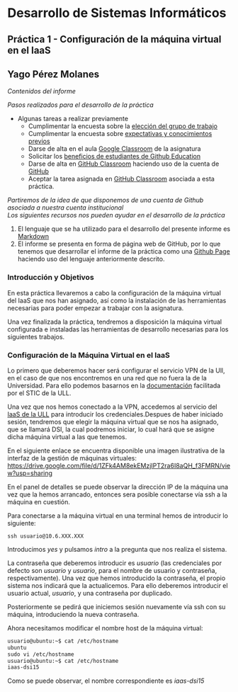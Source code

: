 # Desarrollo de Sistemas Informáticos
## Práctica 1 - Configuración de la máquina virtual en el IaaS
## Yago Pérez Molanes
*Contenidos del informe*  

*Pasos realizados para el desarrollo de la práctica*
* Algunas tareas a realizar previamente
	* Cumplimentar la encuesta sobre la [elección del grupo de trabajo](https://campusingenieriaytecnologia.ull.es/mod/choicegroup/view.php?id=281122)
	* Cumplimentar la encuesta sobre [expectativas y conocimientos previos](https://campusingenieriaytecnologia.ull.es/mod/feedback/view.php?id=281123)
	* Darse de alta en el aula [Google Classroom](https://classroom.google.com/u/0/c/MjMxMDkxNzcyMTY5?hl=es) de la asignatura
	* Solicitar los [beneficios de estudiantes de Github Education](https://education.github.com/discount_requests/student_application)
	* Darse de alta en [GitHub Classroom](https://classroom.github.com/) haciendo uso de la cuenta de [GitHub](https://github.com/)
	* Aceptar la tarea asignada en [GitHub Classroom](https://classroom.github.com/assignment-invitations/4db05ae7ebc6cb6ca45655e825d240a7/status01~) asociada a esta práctica.

*Partiremos de la idea de que disponemos de una cuenta de Github asociada a nuestra cuenta institucional*	
*Los siguientes recursos nos pueden ayudar en el desarrollo de la práctica*
1. El lenguaje que se ha utilizado para el desarrollo del presente informe es [Markdown](https://guides.github.com/features/mastering-markdown/)
2. El informe se presenta en forma de página web de GitHub, por lo que tenemos que desarrollar el informe de la práctica como una [Github Page](https://docs.github.com/en/github/working-with-github-pages) haciendo uso del lenguaje anteriormente descrito.

### Introducción y Objetivos
En esta práctica llevaremos a cabo la configuración de la máquina virtual del IaaS que nos han asignado, así como la instalación de las herramientas necesarias para poder empezar
a trabajar con la asignatura.

Una vez finalizada la práctica, tendremos a disposición la máquina virtual configurada e instaladas las herramientas de desarrollo necesarias para los siguientes trabajos.

### Configuración de la Máquina Virtual en el IaaS
Lo primero que deberemos hacer será configurar el servicio VPN de la Ull, en el caso de que nos encontremos en una red que no fuera la de la Universidad.
Para ello podemos basarnos en la [documentación](https://www.ull.es/servicios/stic/2020/12/01/servicio-de-vpn-de-la-ull/) facilitada por el STIC de la ULL.
             
Una vez que nos hemos conectado a la VPN, accedemos al servicio del [IaaS de la ULL](https://iaas.ull.es/) para introducir los credenciales.Despues de haber iniciado sesión, tendremos
que elegir la máquina virtual que se nos ha asignado, que se llamará DSI, la cual podremos iniciar, lo cual hará que se asigne dicha máquina virtual a las que tenemos.
			
En el siguiente enlace se encuentra disponible una imagen ilustrativa de la interfaz de la gestión de máquinas virtuales:
<https://drive.google.com/file/d/1ZFk4AM8ekEMzjIPT2ra6I8aQH_f3FMRN/view?usp=sharing>

En el panel de detalles se puede observar la dirección IP de la máquina una vez que la hemos arrancado, entonces sera posible conectarse vía ssh a la máquina en cuestión.

Para conectarse a la máquina virtual en una terminal hemos de introducir lo siguiente:

```Markadown
ssh usuario@10.6.XXX.XXX
```

Introducimos *yes* y pulsamos *intro* a la pregunta que nos realiza el sistema.

La contraseña que deberemos introducir es *usuario* (las credenciales por defecto son *usuario* y *usuario*, para el nombre de usuario y contraseña, respectivamente). Una vez que hemos introducido
la contraseña, el propio sistema nos indicará que la actualicemos. Para ello deberemos introducir el usuario actual, *usuario*, y una contraseña por duplicado.

Posteriormente se pedirá que iniciemos sesión nuevamente vía ssh con su máquina, introduciendo la nueva contraseña.

Ahora necesitamos modificar el nombre host de la máquina virtual:
```Markdown
usuario@ubuntu:~$ cat /etc/hostname
ubuntu
sudo vi /etc/hostname
usuario@ubuntu:~$ cat /etc/hostname
iaas-dsi15
```

Como se puede observar, el nombre correspondiente es *iaas-dsi15*
